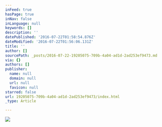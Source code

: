 ```yaml
---
inFeed: true
hasPage: true
inNav: false
inLanguage: null
keywords: []
description: ''
datePublished: '2016-07-22T01:58:54.876Z'
dateModified: '2016-07-22T01:56:06.131Z'
title: ''
author: []
sourcePath: _posts/2016-07-22-19205075-709b-4a04-ad1d-2ad253ef9473.md
via: {}
authors: []
publisher:
  name: null
  domain: null
  url: null
  favicon: null
starred: false
url: 19205075-709b-4a04-ad1d-2ad253ef9473/index.html
_type: Article

---
```

![](https://the-grid-user-content.s3-us-west-2.amazonaws.com/5565a2f7-b14d-4a31-aed1-9506166bd533.jpg)